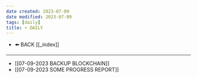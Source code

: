 ```yaml
---
date created: 2023-07-09
date modified: 2023-07-09
tags: [daily]
title: ☀️ DAILY
---
```

- ⬅️ BACK [[_index]]
---
- [[07-09-2023 BACKUP BLOCKCHAIN]]
- [[07-09-2023 SOME PROGRESS REPORT]]